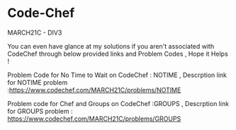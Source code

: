 # Code-Chef
MARCH21C - DIV3 

You can even have glance at my solutions if you aren't associated with CodeChef through below provided links and Problem Codes , Hope it Helps !

Problem Code for No Time to Wait on CodeChef : NOTIME ,
Descrption link for NOTIME problem :https://www.codechef.com/MARCH21C/problems/NOTIME



Problem code for Chef and Groups on CodeChef :GROUPS ,
Descrption link for GROUPS problem : https://www.codechef.com/MARCH21C/problems/GROUPS
